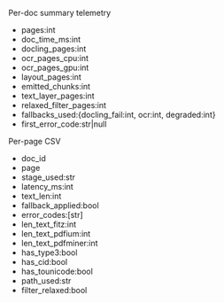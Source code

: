 Per-doc summary telemetry
- pages:int
- doc_time_ms:int
- docling_pages:int
- ocr_pages_cpu:int
- ocr_pages_gpu:int
- layout_pages:int
- emitted_chunks:int
- text_layer_pages:int
- relaxed_filter_pages:int
- fallbacks_used:{docling_fail:int, ocr:int, degraded:int}
- first_error_code:str|null

Per-page CSV
- doc_id
- page
- stage_used:str
- latency_ms:int
- text_len:int
- fallback_applied:bool
- error_codes:[str]
- len_text_fitz:int
- len_text_pdfium:int
- len_text_pdfminer:int
- has_type3:bool
- has_cid:bool
- has_tounicode:bool
- path_used:str
- filter_relaxed:bool
